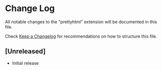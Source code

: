 # Change Log
All notable changes to the "prettyhtml" extension will be documented in this file.

Check [Keep a Changelog](http://keepachangelog.com/) for recommendations on how to structure this file.

## [Unreleased]
- Initial release